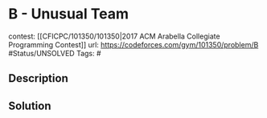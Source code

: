 # B - Unusual Team

contest: [[CFICPC/101350/101350|2017 ACM Arabella Collegiate Programming Contest]]
url: https://codeforces.com/gym/101350/problem/B
#Status/UNSOLVED
Tags: #

## Description

## Solution


